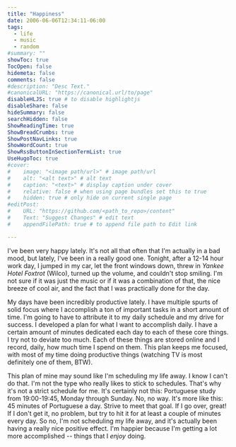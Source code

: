 ```yaml
---
title: "Happiness"
date: 2006-06-06T12:34:11-06:00
tags:
  - life
  - music
  - random
#summary: ""
showToc: true
TocOpen: false
hidemeta: false
comments: false
#description: "Desc Text."
#canonicalURL: "https://canonical.url/to/page"
disableHLJS: true # to disable highlightjs
disableShare: false
hideSummary: false
searchHidden: false
ShowReadingTime: true
ShowBreadCrumbs: true
ShowPostNavLinks: true
ShowWordCount: true
ShowRssButtonInSectionTermList: true
UseHugoToc: true
#cover:
#    image: "<image path/url>" # image path/url
#    alt: "<alt text>" # alt text
#    caption: "<text>" # display caption under cover
#    relative: false # when using page bundles set this to true
#    hidden: true # only hide on current single page
#editPost:
#    URL: "https://github.com/<path_to_repo>/content"
#    Text: "Suggest Changes" # edit text
#    appendFilePath: true # to append file path to Edit link

---
```


I've been very happy lately. It's not all that often that I'm actually in a bad mood, but lately, I've been in a really good one. Tonight, after a 12-14 hour work day, I jumped in my car, let the front windows down, threw in *Yankee Hotel Foxtrot* (Wilco), turned up the volume, and couldn't stop smiling. I'm not sure if it was just the music or if it was a combination of that, the nice breeze of cool air, and the fact that I was practically done for the day.

My days have been incredibly productive lately. I have multiple spurts of solid focus where I accomplish a ton of important tasks in a short amount of time. I'm going to have to attribute it to my daily schedule and my drive for success. I developed a plan for what I want to accomplish daily. I have a certain amount of minutes dedicated each day to each of these core things. I try not to deviate too much. Each of these things are stored online and I record, daily, how much time I spend on them. This plan keeps me focused, with most of my time doing productive things (watching TV is most definitely one of them, BTW).

This plan of mine may sound like I'm scheduling my life away. I know I can't do that. I'm not the type who really likes to stick to schedules. That's why it's not a strict schedule for me. It's certainly not this: Portuguese study from 19:00-19:45, Monday through Sunday. No, no way. It's more like this: 45 minutes of Portuguese a day. Strive to meet that goal. If I go over, great! If I don't get it, no problem, but try to hit it for at least a couple of minutes every day. So no, I'm not scheduling my life away, and it's actually been having a really nice positive effect. I'm happier because I'm getting a lot more accomplished -- things that I *enjoy* doing.
